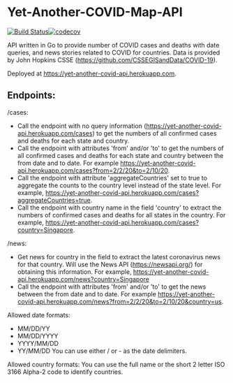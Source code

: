 # Yet-Another-COVID-Map-API

[![Build Status](https://travis-ci.com/Sean2108/Yet-Another-COVID-Map-API.svg?branch=master)](https://travis-ci.com/Sean2108/Yet-Another-COVID-Map-API)[![codecov](https://codecov.io/gh/Sean2108/Yet-Another-COVID-Map-API/branch/master/graph/badge.svg)](https://codecov.io/gh/Sean2108/Yet-Another-COVID-Map-API)

API written in Go to provide number of COVID cases and deaths with date queries, and news stories related to COVID for countries.
Data is provided by John Hopkins CSSE (https://github.com/CSSEGISandData/COVID-19).

Deployed at https://yet-another-covid-api.herokuapp.com.

## Endpoints:
/cases:
- Call the endpoint with no query information (https://yet-another-covid-api.herokuapp.com/cases) to get the numbers of all confirmed cases and deaths for each state and country. 
- Call the endpoint with attributes 'from' and/or 'to' to get the numbers of all confirmed cases and deaths for each state and country between the from date and to date. For example https://yet-another-covid-api.herokuapp.com/cases?from=2/2/20&to=2/10/20.
- Call the endpoint with attribute 'aggregateCountries' set to true to aggregate the counts to the country level instead of the state level. For example, https://yet-another-covid-api.herokuapp.com/cases?aggregateCountries=true.
- Call the endpoint with country name in the field 'country' to extract the numbers of confirmed cases and deaths for all states in the country. For example, https://yet-another-covid-api.herokuapp.com/cases?country=Singapore.

/news:
- Get news for country in the field to extract the latest coronavirus news for that country. Will use the News API (https://newsapi.org/) for obtaining this information. For example, https://yet-another-covid-api.herokuapp.com/news?country=Singapore
- Call the endpoint with attributes 'from' and/or 'to' to get the news between the from date and to date. For example https://yet-another-covid-api.herokuapp.com/news?from=2/2/20&to=2/10/20&country=us.

Allowed date formats:
- MM/DD/YY
- MM/DD/YYYY
- YYYY/MM/DD
- YY/MM/DD
You can use either / or - as the date delimiters.

Allowed country formats:
You can use the full name or the short 2 letter ISO 3166 Alpha-2 code to identify countries.